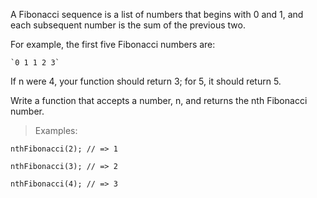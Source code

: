   A Fibonacci sequence is a list of numbers that begins with 0 and 1, and each subsequent number is the sum of the previous two.

  For example, the first five Fibonacci numbers are:

    `0 1 1 2 3`

 If n were 4, your function should return 3; for 5, it should return 5.

 Write a function that accepts a number, n, and returns the nth Fibonacci number.

 >Examples:

 `nthFibonacci(2); // => 1`

 `nthFibonacci(3); // => 2`

 `nthFibonacci(4); // => 3`


